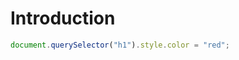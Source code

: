 # Introduction

<!-- sandpack:{
  "files": {
    "/src/index.js": {
      "path": "src/index.js"
    },
    "/index.html": {
      "path": "src/index.html"
    }
  },
  "entry": "/src/index.js",
  "dependencies": {
    "uuid": "latest"
  }
} -->
```js
document.querySelector("h1").style.color = "red";
```
